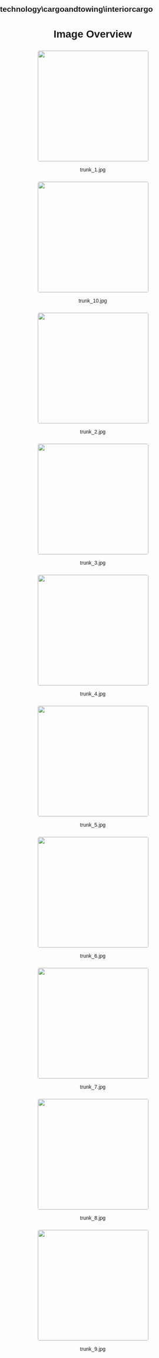 ## technology\cargoandtowing\interiorcargo
<style>
    body {
        font-family: Arial, sans-serif;
        margin: 0;
        padding: 0;
    }
    .image-gallery {
        display: flex;
        flex-wrap: wrap;
        gap: 10px;
        justify-content: center;
        padding: 10px;
    }
    .image-gallery img {
        width: 300px;
        height: auto;
        border: 1px solid #ddd;
        border-radius: 5px;
    }
    .image-gallery div {
        flex: 1 1 calc(33.333% - 20px); /* Three images per row on large screens */
        max-width: 300px;
        text-align: center;
    }
    @media (max-width: 768px) {
        .image-gallery div {
            flex: 1 1 calc(50% - 20px); /* Two images per row on medium screens */
        }
    }
    @media (max-width: 480px) {
        .image-gallery div {
            flex: 1 1 100%; /* One image per row on small screens */
        }
    }
</style>
<h1 style ="text-align: center;"> Image Overview </h1> <div class="image-gallery">
<div>
<img src="https://media.evkx.net/multimedia/technology/cargoandtowing/interiorcargo/trunk_1_st.jpg">
<p>trunk_1.jpg</p>
</div>
<div>
<img src="https://media.evkx.net/multimedia/technology/cargoandtowing/interiorcargo/trunk_10_st.jpg">
<p>trunk_10.jpg</p>
</div>
<div>
<img src="https://media.evkx.net/multimedia/technology/cargoandtowing/interiorcargo/trunk_2_st.jpg">
<p>trunk_2.jpg</p>
</div>
<div>
<img src="https://media.evkx.net/multimedia/technology/cargoandtowing/interiorcargo/trunk_3_st.jpg">
<p>trunk_3.jpg</p>
</div>
<div>
<img src="https://media.evkx.net/multimedia/technology/cargoandtowing/interiorcargo/trunk_4_st.jpg">
<p>trunk_4.jpg</p>
</div>
<div>
<img src="https://media.evkx.net/multimedia/technology/cargoandtowing/interiorcargo/trunk_5_st.jpg">
<p>trunk_5.jpg</p>
</div>
<div>
<img src="https://media.evkx.net/multimedia/technology/cargoandtowing/interiorcargo/trunk_6_st.jpg">
<p>trunk_6.jpg</p>
</div>
<div>
<img src="https://media.evkx.net/multimedia/technology/cargoandtowing/interiorcargo/trunk_7_st.jpg">
<p>trunk_7.jpg</p>
</div>
<div>
<img src="https://media.evkx.net/multimedia/technology/cargoandtowing/interiorcargo/trunk_8_st.jpg">
<p>trunk_8.jpg</p>
</div>
<div>
<img src="https://media.evkx.net/multimedia/technology/cargoandtowing/interiorcargo/trunk_9_st.jpg">
<p>trunk_9.jpg</p>
</div>
</div>
